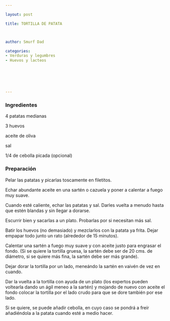 ```yaml
---

layout: post

title: TORTILLA DE PATATA



author: Smurf Dad

categories:
- Verduras y legumbres
- Huevos y lacteos






---
```


<h3>Ingredientes</h3>

4 patatas medianas

3 huevos

aceite de oliva

sal

1/4 de cebolla picada (opcional)

<h3>Preparación</h3>

Pelar las patatas y picarlas toscamente en filetitos.

Echar abundante aceite en una sartén o cazuela y poner a calentar a fuego muy suave.

Cuando esté caliente, echar las patatas y sal. Darles vuelta a menudo hasta que estén blandas y sin llegar a dorarse.

Escurrir bien y sacarlas a un plato. Probarlas por si necesitan más sal.

Batir los huevos (no demasiado) y mezclarlos con la patata ya frita. Dejar empapar todo junto un rato (alrededor de 15 minutos).

Calentar una sartén a fuego muy suave y con aceite justo para engrasar el fondo. (Si se quiere la tortilla gruesa, la sartén debe ser de 20 cms. de diámetro, si se quiere más fina, la sartén debe ser más grande).

Dejar dorar la tortilla por un lado, meneándo la sartén en vaivén de vez en cuando.

Dar la vuelta a la tortilla con ayuda de un plato (los expertos pueden voltearla dando un ágil meneo a la sartén) y mojando de nuevo con aceite el fondo colocar la tortilla por el lado crudo para que se dore también por ese lado.

Si se quiere, se puede añadir cebolla, en cuyo caso se pondrá a freír añadiéndola a la patata cuando esté a medio hacer.
